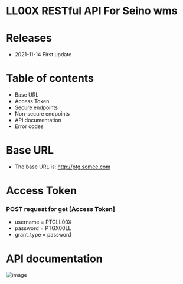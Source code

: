# LL00X RESTful API For Seino wms
# Releases
* 2021-11-14 First update
# Table of contents
* Base URL
* Access Token
* Secure endpoints
* Non-secure endpoints
* API documentation
* Error codes
# Base URL
* The base URL is: http://ptg.somee.com
# Access Token
### POST request for get [Access Token]
* username = PTGLL00X
* password = PTGX00LL
* grant_type = password
# API documentation
![image](https://user-images.githubusercontent.com/41188202/141670800-4878b0e4-8a8a-4a9d-b4ca-faa3525db359.png)
